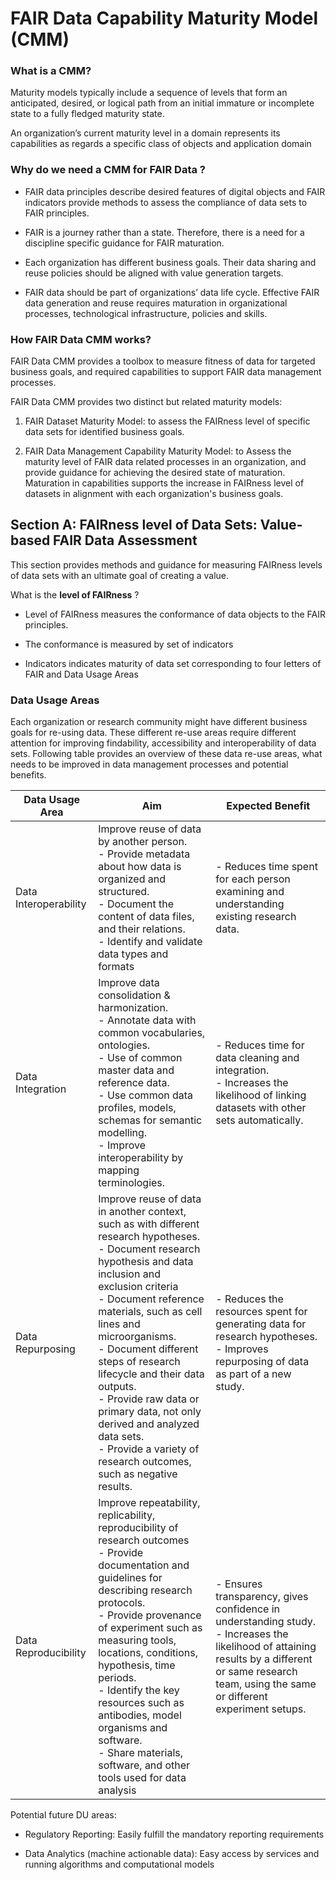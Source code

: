 # FAIR Data Capability Maturity Model (CMM)

  

### What is a CMM?

Maturity models typically include a sequence of levels that form an anticipated, desired, or logical path from an initial immature or incomplete state to a fully fledged maturity state.

An organization’s current maturity level in a domain represents its capabilities as regards a specific class of objects and application domain

  
  

### Why do we need a CMM for FAIR Data ?

-   FAIR data principles describe desired features of digital objects and FAIR indicators provide methods to assess the compliance of data sets to FAIR principles.
    
-   FAIR is a journey rather than a state. Therefore, there is a need for a discipline specific guidance for FAIR maturation.
    
-   Each organization has different business goals. Their data sharing and reuse policies should be aligned with value generation targets.
    
-   FAIR data should be part of organizations’ data life cycle. Effective FAIR data generation and reuse requires maturation in organizational processes, technological infrastructure, policies and skills.
    

  
### How FAIR Data CMM works?

  

FAIR Data CMM provides a toolbox to measure fitness of data for targeted business goals, and required capabilities to support FAIR data management processes.

FAIR Data CMM provides two distinct but related maturity models:

1)  FAIR Dataset Maturity Model: to assess the FAIRness level of specific data sets for identified business goals.

2)  FAIR Data Management Capability Maturity Model: to Assess the maturity level of FAIR data related processes in an organization, and provide guidance for achieving the desired state of maturation. Maturation in capabilities supports the increase in FAIRness level of datasets in alignment with each organization's business goals.

  
  

## Section A: FAIRness level of Data Sets: Value-based FAIR Data Assessment

This section provides methods and guidance for measuring FAIRness levels of data sets with an ultimate goal of creating a value.

What is the **level of FAIRness** ?

-   Level of FAIRness measures the conformance of data objects to the FAIR principles.
    
-   The conformance is measured by set of indicators
    
-   Indicators indicates maturity of data set corresponding to four letters of FAIR and Data Usage Areas

### Data Usage Areas

Each organization or research community might have different business goals for re-using data. These different re-use areas require different attention for improving findability, accessibility and interoperability of data sets. Following table provides an overview of these data re-use areas, what needs to be improved in data management processes and potential benefits.



|Data Usage Area                |Aim |Expected Benefit|
|----------------|-------------------------------|-----------------------------|
|Data Interoperability |Improve reuse of data by another person.<br>-   Provide metadata about how data is organized and structured.<br>-   Document the content of data files, and their relations.<br>  -   Identify and validate data types and formats           |- Reduces time spent for each person examining and understanding existing research data.            |
|Data Integration|Improve data consolidation & harmonization.<br>-   Annotate data with common vocabularies, ontologies.  <br>-   Use of common master data and reference data.<br>-   Use common data profiles, models, schemas for semantic modelling.<br>-   Improve interoperability by mapping terminologies.           |- Reduces time for data cleaning and integration.<br>- Increases the likelihood of linking datasets with other sets automatically.            |
|Data Repurposing |Improve reuse of data in another context, such as with different research hypotheses.<br>-   Document research hypothesis and data inclusion and exclusion criteria  <br>-   Document reference materials, such as cell lines and microorganisms. <br>-   Document different steps of research lifecycle and their data outputs.<br>-   Provide raw data or primary data, not only derived and analyzed data sets.<br>-   Provide a variety of research outcomes, such as negative results.|- Reduces the resources spent for generating data for research hypotheses.<br>- Improves repurposing of data as part of a new study.|
|Data Reproducibility|Improve repeatability, replicability, reproducibility of research outcomes<br>-   Provide documentation and guidelines for describing research protocols.<br>-   Provide provenance of experiment such as measuring tools, locations, conditions, hypothesis, time periods.<br>-   Identify the key resources such as antibodies, model organisms and software.<br>-   Share materials, software, and other tools used for data analysis|- Ensures transparency, gives confidence in understanding study.<br>- Increases the likelihood of attaining results by a different or same research team, using the same or different experiment setups.|



Potential future DU areas:

-   Regulatory Reporting: Easily fulfill the mandatory reporting requirements
    
-   Data Analytics (machine actionable data): Easy access by services and running algorithms and computational models
